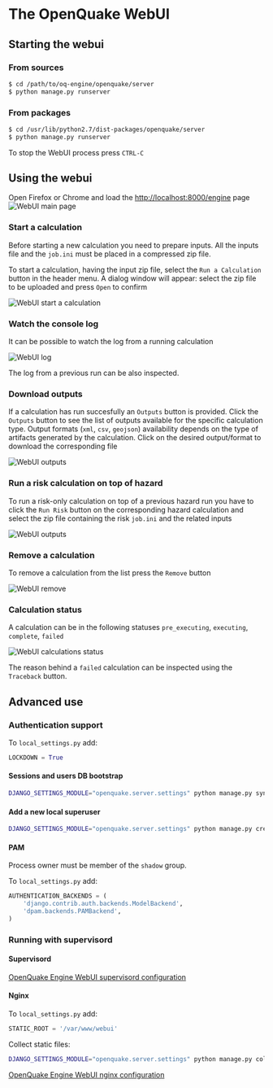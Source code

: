 # The OpenQuake WebUI

## Starting the webui
### From sources
```bash
$ cd /path/to/oq-engine/openquake/server
$ python manage.py runserver
```

### From packages
```bash
$ cd /usr/lib/python2.7/dist-packages/openquake/server
$ python manage.py runserver
```

To stop the WebUI process press `CTRL-C`

## Using the webui

Open Firefox or Chrome and load the [http://localhost:8000/engine](http://localhost:8000/engine) page
![WebUI main page](../img/WebUI-main.png)

### Start a calculation

Before starting a new calculation you need to prepare inputs. All the inputs file and the `job.ini` must be placed in a compressed zip file.

To start a calculation, having the input zip file, select the `Run a Calculation` button in the header menu. A dialog window will appear: select the zip file to be uploaded and press `Open` to confirm

![WebUI start a calculation](../img/WebUI-run.gif)

### Watch the console log

It can be possible to watch the log from a running calculation

![WebUI log](../img/WebUI-log.gif)

The log from a previous run can be also inspected.

### Download outputs

If a calculation has run succesfully an `Outputs` button is provided. Click the `Outputs` button to see the list of outputs available for the specific calculation type. Output formats (`xml`, `csv`, `geojson`) availability depends on the type of artifacts generated by the calculation. Click on the desired output/format to download the corresponding file

![WebUI outputs](../img/WebUI-outputs.gif)

### Run a risk calculation on top of hazard

To run a risk-only calculation on top of a previous hazard run you have to click the `Run Risk` button on the corresponding hazard calculation and select the zip file containing the risk `job.ini` and the related inputs

![WebUI outputs](../img/WebUI-risk.gif)

### Remove a calculation

To remove a calculation from the list press the `Remove` button

![WebUI remove](../img/WebUI-remove.gif)

### Calculation status

A calculation can be in the following statuses `pre_executing`, `executing`, `complete`, `failed`

![WebUI calculations status](../img/WebUI-status.png)

The reason behind a `failed` calculation can be inspected using the `Traceback` button.

## Advanced use
### Authentication support
To `local_settings.py` add:
```python
LOCKDOWN = True
```
#### Sessions and users DB bootstrap
```bash
DJANGO_SETTINGS_MODULE="openquake.server.settings" python manage.py syncdb --database=auth_db
```

#### Add a new local superuser
```bash
DJANGO_SETTINGS_MODULE="openquake.server.settings" python manage.py createsuperuser --database=auth_db
```

#### PAM
Process owner must be member of the `shadow` group.

To `local_settings.py` add:

```python
AUTHENTICATION_BACKENDS = (
    'django.contrib.auth.backends.ModelBackend',
    'dpam.backends.PAMBackend',
)
```

### Running with supervisord

#### Supervisord
[OpenQuake Engine WebUI supervisord configuration](supervisord.md)

#### Nginx
To `local_settings.py` add:

```python
STATIC_ROOT = '/var/www/webui'
```

Collect static files:

```bash
DJANGO_SETTINGS_MODULE="openquake.server.settings" python manage.py collectstatic
```

[OpenQuake Engine WebUI nginx configuration](nginx.md)
